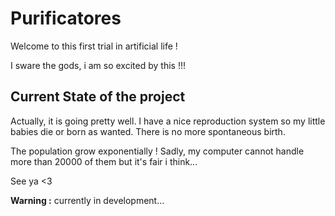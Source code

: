 # Purificatores

Welcome to this first trial in artificial life !

I sware the gods, i am so excited by this !!!


## Current State of the project
Actually, it is going pretty well.
I have a nice reproduction system so my little babies die or born as wanted.
There is no more spontaneous birth.

The population grow exponentially !
Sadly, my computer cannot handle more than 20000 of them but it's fair i think...

See ya <3


**Warning :** currently in development...
